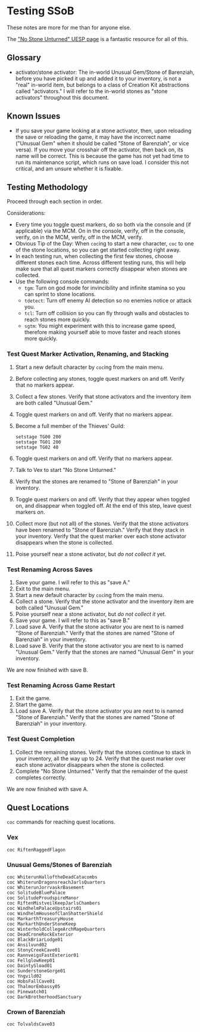# Testing SSoB

These notes are more for me than for anyone else.

The ["No Stone Unturned" UESP page][1] is a fantastic resource for all of this.

[1]: https://en.uesp.net/wiki/Skyrim:No_Stone_Unturned

## Glossary

* activator/stone activator: The in-world Unusual Gem/Stone of Barenziah, before
  you have picked it up and added it to your inventory, is not a "real" in-world
  item, but belongs to a class of Creation Kit abstractions called "activators."
  I will refer to the in-world stones as "stone activators" throughout this
  document.

## Known Issues

* If you save your game looking at a stone activator, then, upon reloading the
  save or reloading the game, it may have the incorrect name ("Unusual Gem" when
  it should be called "Stone of Barenziah", or vice versa). If you move your
  crosshair off the activator, then back on, its name will be correct. This is
  because the game has not yet had time to run its maintenance script, which
  runs on save load. I consider this not critical, and am unsure whether it is
  fixable.

## Testing Methodology

Proceed through each section in order.

Considerations:

* Every time you toggle quest markers, do so both via the console and (if
  applicable) via the MCM. On in the console, verify, off in the console,
  verify, on in the MCM, verify, off in the MCM, verify.
* Obvious Tip of the Day: When `coc`ing to start a new character, `coc` to one
  of the stone locations, so you can get started collecting right away.
* In each testing run, when collecting the first few stones, choose different
  stones each time. Across different testing runs, this will help make sure that
  all quest markers correctly disappear when stones are collected.
* Use the following console commands:
  * `tgm`: Turn on god mode for invincibility and infinite stamina so you can
    sprint to stone locations.
  * `tdetect`: Turn off enemy AI detection so no enemies notice or attack you.
  * `tcl`: Turn off collision so you can fly through walls and obstacles to
    reach stones more quickly.
  * `sgtm`: You might experiment with this to increase game speed, therefore
    making yourself able to move faster and reach stones more quickly.

### Test Quest Marker Activation, Renaming, and Stacking

1. Start a new default character by `coc`ing from the main menu.
2. Before collecting any stones, toggle quest markers on and off. Verify that no
   markers appear.
3. Collect a few stones. Verify that stone activators and the inventory item are
   both called "Unusual Gem."
4. Toggle quest markers on and off. Verify that no markers appear.
5. Become a full member of the Thieves' Guild:

    ```
    setstage TG00 200
    setstage TG01 200
    setstage TG02 40
    ```
6. Toggle quest markers on and off. Verify that no markers appear.
7. Talk to Vex to start "No Stone Unturned."
8. Verify that the stones are renamed to "Stone of Barenziah" in your inventory.
9. Toggle quest markers on and off. Verify that they appear when toggled on, and
   disappear when toggled off. At the end of this step, leave quest markers
   *on*.
10. Collect more (but not all) of the stones. Verify that the stone activators
    have been renamed to "Stone of Barenziah." Verify that they stack in your
    inventory. Verify that the quest marker over each stone activator disappears
    when the stone is collected.
11. Poise yourself near a stone activator, but _do not collect it_ yet.

### Test Renaming Across Saves

1. Save your game. I will refer to this as "save A."
2. Exit to the main menu.
3. Start a new default character by `coc`ing from the main menu.
4. Collect a stone. Verify that the stone activator and the inventory item are
   both called "Unusual Gem."
5. Poise yourself near a stone activator, but _do not collect it_ yet.
6. Save your game. I will refer to this as "save B."
7. Load save A. Verify that the stone activator you are next to is named "Stone
   of Barenziah." Verify that the stones are named "Stone of Barenziah" in your
   inventory.
8. Load save B. Verify that the stone activator you are next to is named
   "Unusual Gem." Verify that the stones are named "Unusual Gem" in your
   inventory.

We are now finished with save B.

### Test Renaming Across Game Restart

1. Exit the game.
2. Start the game.
3. Load save A. Verify that the stone activator you are next to is named "Stone
   of Barenziah." Verify that the stones are named "Stone of Barenziah" in your
   inventory.

### Test Quest Completion

1. Collect the remaining stones. Verify that the stones continue to stack in
   your inventory, all the way up to 24. Verify that the quest marker over each
   stone activator disappears when the stone is collected.
2. Complete "No Stone Unturned." Verify that the remainder of the quest
   completes correctly.

We are now finished with save A.

## Quest Locations

`coc` commands for reaching quest locations.

### Vex

```
coc RiftenRaggedFlagon
```

### Unusual Gems/Stones of Barenziah

```
coc WhiterunHalloftheDeadCatacombs
coc WhiterunDragonsreachJarlsQuarters
coc WhiterunJorrvaskrBasement
coc SolitudeBluePalace
coc SolitudeProudspireManor
coc RiftenMistveilKeepJarlsChambers
coc WindhelmPalaceUpstairs01
coc WindhelmHouseofClanShatterShield
coc MarkarthTreasuryHouse
coc MarkarthUnderStoneKeep
coc WinterholdCollegeArchMageQuarters
coc DeadCroneRockExterior
coc BlackBriarLodge01
coc Ansilvund02
coc StonyCreekCave01
coc RannveigsFastExterior01
coc FellglowKeep01
coc DaintySload01
coc SunderstoneGorge01
coc Yngvild02
coc HobsFallCave01
coc ThalmorEmbassy05
coc Pinewatch01
coc DarkBrotherhoodSanctuary
```

### Crown of Barenziah

```
coc TolvaldsCave03
```
